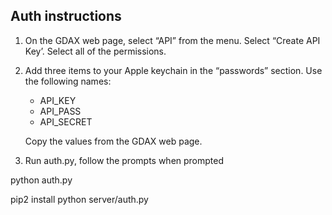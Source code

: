 ##  Auth instructions 

1.  On the GDAX web page, select “API” from the menu.  Select “Create API Key’.  Select all of the permissions.
2.  Add three items to your Apple keychain in the “passwords” section.
       Use the following names:

       * API_KEY
       * API_PASS
       * API_SECRET

       Copy the values from the GDAX web page. 
3.  Run auth.py, follow the prompts when prompted

python auth.py

pip2 install
python server/auth.py

